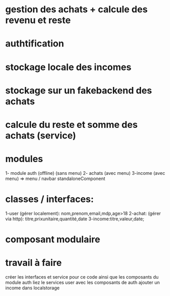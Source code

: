 # gestion des achats + calcule des revenu et reste
# authtification
# stockage locale des incomes
# stockage sur un fakebackend des achats
# calcule du reste et somme des achats (service)
# modules
1- module auth (offline) (sans menu)
2- achats (avec menu)
 3-income (avec menu)
 => menu / navbar standaloneComponent
 # classes / interfaces:
 1-user (gérer localement): nom,prenom,email,mdp,age>18 
 2-achat: (gérer via http): titre,prixunitaire,quantité,date
 3-income:titre,valeur,date;
# composant modulaire
# travail à faire 
créer les interfaces et service pour ce code ainsi que les composants du module auth
liez le services user avec les composants de auth
ajouter un income dans localstorage
